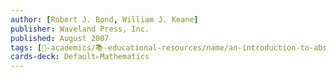 ```yaml
---
author: [Robert J. Bond, William J. Keane]
publisher: Waveland Press, Inc.
published: August 2007
tags: [🔴-academics/📚-educational-resources/name/an-introduction-to-abstract-mathematics-1st-edition, study-note] 
cards-deck: Default▹Mathematics
---
```

